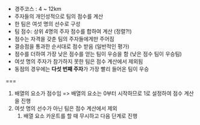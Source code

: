 
- 경주코스 : 4 ~ 12km
- 주자들의 개인성적으로 팀의 점수를 계산
- 한 팀은 여섯 명의 선수로 구성
- 팀 점수: 상위 4명의 주자 점수를 합하여 계산 (정렬?!)
- 점수는 자격을 갖춘 팀의 주자들에게만 주어짐
- 결승점을 통과한 순서대로 점수 받음 (일반적인 평가)
- 점수를 더하여 가장 낮은 점수를 얻는 팀이 우승을 함 (낮은 점수 팀이 우승팀)
- 여섯 명의 주자가 참가하지 못한 팀은 점수 계산에서 제외됨
- 동점의 경우에는 **다섯 번째 주자**가 가장 빨리 들어온 팀이 우승

===
1. 배열의 요소가 점수임 => 배열의 요소는 0부터 시작하므로 1로 설정하여 점수 계산을 진행
2. 여섯 명의 선수가 아닌 팀은 점수 계산에서 제외
   1. 배열 요소 카운트를 할 때 무시하고 다음 단계로 진행